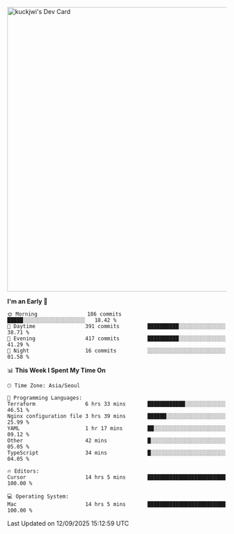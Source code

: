 <a href="https://app.daily.dev/kuckhwancho"><img src="https://api.daily.dev/devcards/v2/efef39c8028947428b3c0b486b9cd9b6.png?r=iz2&type=wide" width="652" alt="kuckjwi's Dev Card"/></a>

<!--START_SECTION:waka-->
**I'm an Early 🐤** 

```text
🌞 Morning                186 commits         █████░░░░░░░░░░░░░░░░░░░░   18.42 % 
🌆 Daytime                391 commits         ██████████░░░░░░░░░░░░░░░   38.71 % 
🌃 Evening                417 commits         ██████████░░░░░░░░░░░░░░░   41.29 % 
🌙 Night                  16 commits          ░░░░░░░░░░░░░░░░░░░░░░░░░   01.58 % 
```


📊 **This Week I Spent My Time On** 

```text
🕑︎ Time Zone: Asia/Seoul

💬 Programming Languages: 
Terraform                6 hrs 33 mins       ████████████░░░░░░░░░░░░░   46.51 % 
Nginx configuration file 3 hrs 39 mins       ██████░░░░░░░░░░░░░░░░░░░   25.99 % 
YAML                     1 hr 17 mins        ██░░░░░░░░░░░░░░░░░░░░░░░   09.12 % 
Other                    42 mins             █░░░░░░░░░░░░░░░░░░░░░░░░   05.05 % 
TypeScript               34 mins             █░░░░░░░░░░░░░░░░░░░░░░░░   04.05 % 

🔥 Editors: 
Cursor                   14 hrs 5 mins       █████████████████████████   100.00 % 

💻 Operating System: 
Mac                      14 hrs 5 mins       █████████████████████████   100.00 % 
```


 Last Updated on 12/09/2025 15:12:59 UTC
<!--END_SECTION:waka-->
